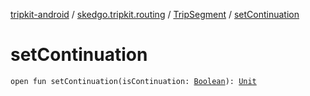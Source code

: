 [tripkit-android](../../index.md) / [skedgo.tripkit.routing](../index.md) / [TripSegment](index.md) / [setContinuation](./set-continuation.md)

# setContinuation

`open fun setContinuation(isContinuation: `[`Boolean`](https://kotlinlang.org/api/latest/jvm/stdlib/kotlin/-boolean/index.html)`): `[`Unit`](https://kotlinlang.org/api/latest/jvm/stdlib/kotlin/-unit/index.html)